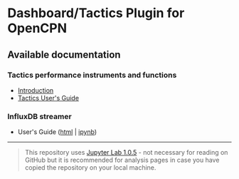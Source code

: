 # Dashboard/Tactics Plugin for OpenCPN

## Available documentation

### Tactics performance instruments and functions
* [Introduction](Tactics.md)
* [Tactics User's Guide](tactics_pi.pdf)

### InfluxDB streamer
* User's Guide ([html](InfluxDBStreamer.html) | [ipynb](InfluxDBStreamer.ipynb))

---
> This repository uses [Jupyter Lab 1.0.5][1] - not necessary for reading on GitHub but it is recommended for analysis pages in case you have copied the repository on your local machine.

[1]:https://jupyter.org/install
